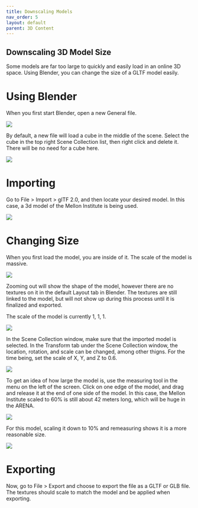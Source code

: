 ```yaml
---
title: Downscaling Models
nav_order: 5
layout: default
parent: 3D Content
---
```



## Downscaling 3D Model Size

Some models are far too large to quickly and easily load in an online 3D space. Using Blender, you can change the size of a GLTF model easily.

# Using Blender

When you first start Blender, open a new General file. 


![](../../assets/img/downscale/down1.jpg)

By default, a new file will load a cube in the middle of the scene. Select the cube in the top right Scene Collection list, then right click and delete it. There will be no need for a cube here. 

![](../../assets/img/downscale/down2.jpg)


# Importing

Go to File > Import > glTF 2.0, and then locate your desired model. In this case, a 3d model of the Mellon Institute is being used.

![](../../assets/img/downscale/down3.png)

# Changing Size

When you first load the model, you are inside of it. The scale of the model is massive. 

![](../../assets/img/downscale/down4.png)

Zooming out will show the shape of the model, however there are no textures on it in the default Layout tab in Blender. The textures are still linked to the model, but will not show up during this process until it is finalized and exported.

The scale of the model is currently 1, 1, 1. 

![](../../assets/img/downscale/down5.png)

In the Scene Collection window, make sure that the imported model is selected. In the Transform tab under the Scene Collection window, the location, rotation, and scale can be changed, among other thigns. For the time being, set the scale of X, Y, and Z to 0.6. 

![](../../assets/img/downscale/down6.jpg)

To get an idea of how large the model is, use the measuring tool in the menu on the left of the screen. Click on one edge of the model, and drag and release it at the end of one side of the model. In this case, the Mellon Institute scaled to 60% is still about 42 meters long, which will be huge in the ARENA. 

![](../../assets/img/downscale/down7.jpg)

For this model, scaling it down to 10% and remeasuring shows it is a more reasonable size. 

![](../../assets/img/downscale/down8.jpg)

# Exporting

Now, go to File > Export and choose to export the file as a GLTF or GLB file. The textures should scale to match the model and be applied when exporting.

